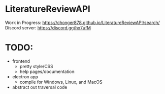 # LiteratureReviewAPI
Work in Progress: https://chonger878.github.io/LiteratureReviewAPI/search/
Discord server: https://discord.gg/hx7ufM

# TODO:
- frontend
  - pretty style/CSS
  - help pages/documentation
- electron app
  - compile for Windows, Linux, and MacOS
- abstract out traversal code
